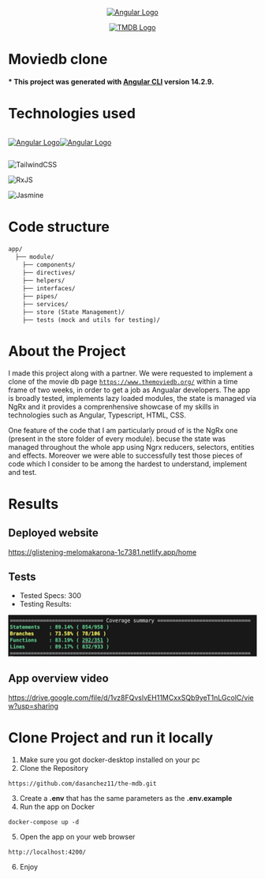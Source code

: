 <p align="center">
  <a href="https://angular.io/docs" target="__blank"><img src="https://upload.wikimedia.org/wikipedia/commons/c/cf/Angular_full_color_logo.svg" width="200" alt="Angular Logo" /></a>
</p>

<p align="center">
  <a href="https://www.themoviedb.org/" target="__blank"><img src="https://upload.wikimedia.org/wikipedia/commons/8/89/Tmdb.new.logo.svg" width="200" alt="TMDB Logo" /></a>
</p>

# Moviedb clone

#### \* This project was generated with [Angular CLI](https://github.com/angular/angular-cli) version 14.2.9.

# Technologies used

<div style="display: flex;">
<p align="left">
  <a href="https://angular.io/docs" target="__blank"><img src="https://upload.wikimedia.org/wikipedia/commons/c/cf/Angular_full_color_logo.svg" width="100" alt="Angular Logo" /></a>
</p>

<p align="left">
  <a href="https://ngrx.io" target="__blank"><img src="https://ngrx.io/assets/images/badge.svg" width="100" alt="Angular Logo" /></a>
</p>
</div>

![TailwindCSS](https://img.shields.io/badge/tailwindcss-%2338B2AC.svg?style=for-the-badge&logo=tailwind-css&logoColor=white)

![RxJS](https://img.shields.io/badge/rxjs-%23B7178C.svg?style=for-the-badge&logo=reactivex&logoColor=white)

![Jasmine](https://img.shields.io/badge/jasmine-%238A4182.svg?style=for-the-badge&logo=jasmine&logoColor=white)

# Code structure

```
app/
  ├── module/
    ├── components/
    ├── directives/
    ├── helpers/
    ├── interfaces/
    ├── pipes/
    ├── services/
    ├── store (State Management)/
    ├── tests (mock and utils for testing)/

```

# About the Project

I made this project along with a partner. We were requested to implement a clone of the movie db page <a href= 'https://www.themoviedb.org/' target="__blank">`https://www.themoviedb.org/`</a> within a time frame of two weeks, in order to get a job as Angualar developers. The app is broadly tested, implements lazy loaded modules, the state is managed via NgRx and it provides a comprenhensive showcase of my skills in technologies such as Angular, Typescript, HTML, CSS.

One feature of the code that I am particularly proud of is the NgRx one (present in the store folder of every module). becuse the state was managed throughout the whole app using Ngrx reducers, selectors, entities and effects. Moreover
we were able to successfully test those pieces of code which I consider to be among the hardest to understand, implement and test.

# Results

## Deployed website

<a href= 'https://glistening-melomakarona-1c7381.netlify.app/home' target="__blank">https://glistening-melomakarona-1c7381.netlify.app/home</a>

## Tests

- Tested Specs: 300
- Testing Results:

<p align="left">
  <a target="__blank"><img src="./tests.png" width="600" /></a>
</p>

## App overview video

<a href= 'https://drive.google.com/file/d/1vz8FQvslvEH11MCxxSQb9yeT1nLGcolC/view?usp=sharing' target="__blank">https://drive.google.com/file/d/1vz8FQvslvEH11MCxxSQb9yeT1nLGcolC/view?usp=sharing</a>

# Clone Project and run it locally

1. Make sure you got docker-desktop installed on your pc
2. Clone the Repository

```
https://github.com/dasanchez11/the-mdb.git
```

3. Create a **.env** that has the same parameters as the **.env.example**
4. Run the app on Docker

```
docker-compose up -d
```

5. Open the app on your web browser

```
http://localhost:4200/
```

6. Enjoy
